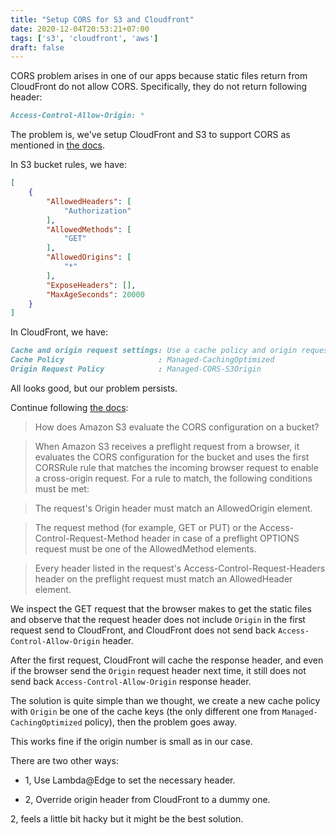 ```yaml
---
title: "Setup CORS for S3 and Cloudfront"
date: 2020-12-04T20:53:21+07:00
tags: ['s3', 'cloudfront', 'aws']
draft: false
---
```


CORS problem arises in one of our apps because static files return from
CloudFront do not allow CORS. Specifically, they do not return following
header:

```markdown
Access-Control-Allow-Origin: *
```

The problem is, we've setup CloudFront and S3 to support CORS as mentioned in
[the docs][0].

In S3 bucket rules, we have:


```json
[
    {
        "AllowedHeaders": [
            "Authorization"
        ],
        "AllowedMethods": [
            "GET"
        ],
        "AllowedOrigins": [
            "*"
        ],
        "ExposeHeaders": [],
        "MaxAgeSeconds": 20000
    }
]
```

In CloudFront, we have:

```markdown
Cache and origin request settings: Use a cache policy and origin request policy
Cache Policy                     : Managed-CachingOptimized
Origin Request Policy            : Managed-CORS-S3Origin
```

All looks good, but our problem persists.

Continue following [the docs][0]:


> How does Amazon S3 evaluate the CORS configuration on a bucket?

> When Amazon S3 receives a preflight request from a browser, it evaluates the
> CORS configuration for the bucket and uses the first CORSRule rule that matches
> the incoming browser request to enable a cross-origin request. For a rule to
> match, the following conditions must be met:

>    The request's Origin header must match an AllowedOrigin element.

>    The request method (for example, GET or PUT) or the Access-Control-Request-Method
>    header in case of a preflight OPTIONS request must be one of the AllowedMethod elements.

>    Every header listed in the request's Access-Control-Request-Headers header on the
>    preflight request must match an AllowedHeader element.


We inspect the GET request that the browser makes to get the static files and
observe that the request header does not include `Origin` in the first request
send to CloudFront, and CloudFront does not send back
`Access-Control-Allow-Origin` header.

After the first request, CloudFront will cache the response header, and even
if the browser send the `Origin` request header next time, it still does not send back
`Access-Control-Allow-Origin` response header.

The solution is quite simple than we thought, we create a new cache policy with
`Origin` be one of the cache keys (the only different one from `Managed-CachingOptimized`
policy), then the problem goes away.

This works fine if the origin number is small as in our case.

There are two other ways:

- 1, Use Lambda@Edge to set the necessary header.

- 2, Override origin header from CloudFront to a dummy one.


2, feels a little bit hacky but it might be the best solution.


[0]: https://docs.aws.amazon.com/AmazonS3/latest/dev/cors.html
